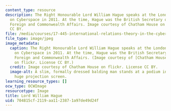 ```yaml
---
content_type: resource
description: The Right Honourable Lord William Hague speaks at the London Conference
  on Cyberspace in 2011. At the time, Hague was the British Secretary of State for
  Foreign and Commonwealth Affairs. Image courtesy of Chatham House on flickr. License
  CC BY.
file: /media/courses/17-445-international-relations-theory-in-the-cyber-age-fall-2015/704815cf2119aa1123871a97de49d24f_17-445f15.jpg
file_type: image/jpeg
image_metadata:
  caption: The Right Honourable Lord William Hague speaks at the London Conference
    on Cyberspace in 2011. At the time, Hague was the British Secretary of State for
    Foreign and Commonwealth Affairs. (Image courtesy of [Chatham House](https://www.flickr.com/photos/chathamhouse/6331757353/in/photolist-aDvUSe-6s1J3V-aAT5FV-61ZB3D-aAFP88-aAXBGF-dLqAV-aDvUNr-8qZ9Fh-aDvUW2-vcsEi3-6SPEYS-gKFbQX-aAWNkT-ejsNAL-aAThyr-p8hfdD-gjjj-bsQEzh-qgHSW-s9TrFy-aAXcpr-p4NRBH-8AW2aA-aBaBaR-tqWHnv-aATaDk-aBh3ow-a4iccR-fL13ww-ejsNrd-aBeFkU-ejsNG3-aAW1FQ-aBc3ti-aAXYoo-ejn5rZ-aAZBty-aAFP8c-bfhdvM-aBbV96-gKFbki-aBcqCa-3qRKWF-aBaCZr-aDjGgJ-qBt1E-gJmHgD-aBhgG5-aBeVuE)
    on flickr. License CC BY.)
  credit: Image courtesy of Chatham House on flickr. License CC BY.
  image-alt: A slim, formally dressed balding man stands at a podium in front of a
    huge projection screen.
learning_resource_types: []
ocw_type: OCWImage
resourcetype: Image
title: Lord William Hague
uid: 704815cf-2119-aa11-2387-1a97de49d24f
---
```

